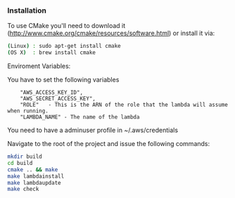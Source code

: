 
### Installation ###
To use CMake you'll need to download it (http://www.cmake.org/cmake/resources/software.html) or install it via:
```bash
(Linux) : sudo apt-get install cmake
(OS X)  : brew install cmake
```


Enviroment Variables:

You have to set the following variables

        "AWS_ACCESS_KEY_ID",
        "AWS_SECRET_ACCESS_KEY",
        "ROLE"   - This is the ARN of the role that the lambda will assume when running.
        "LAMBDA_NAME" - The name of the lambda

You need to have a adminuser profile in ~/.aws/credentials

Navigate to the root of the project and issue the following commands:
```bash
mkdir build
cd build
cmake .. && make
make lambdainstall
make lambdaupdate
make check
```
